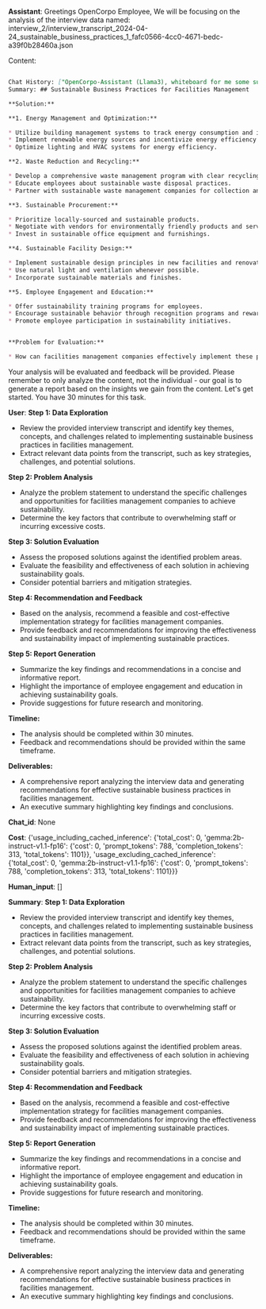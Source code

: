 **Assistant**: Greetings OpenCorpo Employee, We will be focusing on the analysis of the interview data named: interview_2/interview_transcript_2024-04-24_sustainable_business_practices_1_fafc0566-4cc0-4671-bedc-a39f0b28460a.json 


 Content: 

 ```md

 Chat History: ["OpenCorpo-Assistant (Llama3), whiteboard for me some sustainable business practices. Propose a solution for business and facilities management. I will evaluate your answers and give my feedback, then propose a problem to you. You will answer and I will evaluate. Let's now begin. You have 30 minutes.", '## Sustainable Business Practices for Facilities Management\n\n**Solution:**\n\n**1. Energy Management and Optimization:**\n\n* Utilize building management systems to track energy consumption and identify areas for improvement.\n* Implement renewable energy sources and incentivize energy efficiency measures.\n* Optimize lighting and HVAC systems for energy efficiency.\n\n**2. Waste Reduction and Recycling:**\n\n* Develop a comprehensive waste management program with clear recycling and composting protocols.\n* Educate employees about sustainable waste disposal practices.\n* Partner with sustainable waste management companies for collection and recycling.\n\n**3. Sustainable Procurement:**\n\n* Prioritize locally-sourced and sustainable products.\n* Negotiate with vendors for environmentally friendly products and services.\n* Invest in sustainable office equipment and furnishings.\n\n**4. Sustainable Facility Design:**\n\n* Implement sustainable design principles in new facilities and renovations.\n* Use natural light and ventilation whenever possible.\n* Incorporate sustainable materials and finishes.\n\n**5. Employee Engagement and Education:**\n\n* Offer sustainability training programs for employees.\n* Encourage sustainable behavior through recognition programs and rewards.\n* Promote employee participation in sustainability initiatives.\n\n\n**Problem for Evaluation:**\n\n* How can facilities management companies effectively implement these practices and achieve significant sustainability impacts without overwhelming their staff or incurring excessive costs?'] 
 Summary: ## Sustainable Business Practices for Facilities Management

**Solution:**

**1. Energy Management and Optimization:**

* Utilize building management systems to track energy consumption and identify areas for improvement.
* Implement renewable energy sources and incentivize energy efficiency measures.
* Optimize lighting and HVAC systems for energy efficiency.

**2. Waste Reduction and Recycling:**

* Develop a comprehensive waste management program with clear recycling and composting protocols.
* Educate employees about sustainable waste disposal practices.
* Partner with sustainable waste management companies for collection and recycling.

**3. Sustainable Procurement:**

* Prioritize locally-sourced and sustainable products.
* Negotiate with vendors for environmentally friendly products and services.
* Invest in sustainable office equipment and furnishings.

**4. Sustainable Facility Design:**

* Implement sustainable design principles in new facilities and renovations.
* Use natural light and ventilation whenever possible.
* Incorporate sustainable materials and finishes.

**5. Employee Engagement and Education:**

* Offer sustainability training programs for employees.
* Encourage sustainable behavior through recognition programs and rewards.
* Promote employee participation in sustainability initiatives.


**Problem for Evaluation:**

* How can facilities management companies effectively implement these practices and achieve significant sustainability impacts without overwhelming their staff or incurring excessive costs? 
``` 


 Your analysis will be evaluated and feedback will be provided. Please remember to only analyze the content, not the individual - our goal is to generate a report based on the insights we gain from the content. Let's get started. You have 30 minutes for this task.

**User**: **Step 1: Data Exploration**

* Review the provided interview transcript and identify key themes, concepts, and challenges related to implementing sustainable business practices in facilities management.
* Extract relevant data points from the transcript, such as key strategies, challenges, and potential solutions.

**Step 2: Problem Analysis**

* Analyze the problem statement to understand the specific challenges and opportunities for facilities management companies to achieve sustainability.
* Determine the key factors that contribute to overwhelming staff or incurring excessive costs.

**Step 3: Solution Evaluation**

* Assess the proposed solutions against the identified problem areas.
* Evaluate the feasibility and effectiveness of each solution in achieving sustainability goals.
* Consider potential barriers and mitigation strategies.

**Step 4: Recommendation and Feedback**

* Based on the analysis, recommend a feasible and cost-effective implementation strategy for facilities management companies.
* Provide feedback and recommendations for improving the effectiveness and sustainability impact of implementing sustainable practices.

**Step 5: Report Generation**

* Summarize the key findings and recommendations in a concise and informative report.
* Highlight the importance of employee engagement and education in achieving sustainability goals.
* Provide suggestions for future research and monitoring.

**Timeline:**

* The analysis should be completed within 30 minutes.
* Feedback and recommendations should be provided within the same timeframe.

**Deliverables:**

* A comprehensive report analyzing the interview data and generating recommendations for effective sustainable business practices in facilities management.
* An executive summary highlighting key findings and conclusions.

**Chat_id**: None

**Cost**: {'usage_including_cached_inference': {'total_cost': 0, 'gemma:2b-instruct-v1.1-fp16': {'cost': 0, 'prompt_tokens': 788, 'completion_tokens': 313, 'total_tokens': 1101}}, 'usage_excluding_cached_inference': {'total_cost': 0, 'gemma:2b-instruct-v1.1-fp16': {'cost': 0, 'prompt_tokens': 788, 'completion_tokens': 313, 'total_tokens': 1101}}}

**Human_input**: []

**Summary**: **Step 1: Data Exploration**

* Review the provided interview transcript and identify key themes, concepts, and challenges related to implementing sustainable business practices in facilities management.
* Extract relevant data points from the transcript, such as key strategies, challenges, and potential solutions.

**Step 2: Problem Analysis**

* Analyze the problem statement to understand the specific challenges and opportunities for facilities management companies to achieve sustainability.
* Determine the key factors that contribute to overwhelming staff or incurring excessive costs.

**Step 3: Solution Evaluation**

* Assess the proposed solutions against the identified problem areas.
* Evaluate the feasibility and effectiveness of each solution in achieving sustainability goals.
* Consider potential barriers and mitigation strategies.

**Step 4: Recommendation and Feedback**

* Based on the analysis, recommend a feasible and cost-effective implementation strategy for facilities management companies.
* Provide feedback and recommendations for improving the effectiveness and sustainability impact of implementing sustainable practices.

**Step 5: Report Generation**

* Summarize the key findings and recommendations in a concise and informative report.
* Highlight the importance of employee engagement and education in achieving sustainability goals.
* Provide suggestions for future research and monitoring.

**Timeline:**

* The analysis should be completed within 30 minutes.
* Feedback and recommendations should be provided within the same timeframe.

**Deliverables:**

* A comprehensive report analyzing the interview data and generating recommendations for effective sustainable business practices in facilities management.
* An executive summary highlighting key findings and conclusions.

